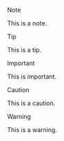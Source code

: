 > [!NOTE]
> This is a note.

> [!TIP]
> This is a tip.

> [!IMPORTANT]
> This is important.

> [!CAUTION]
> This is a caution.

> [!WARNING]
> This is a warning.

